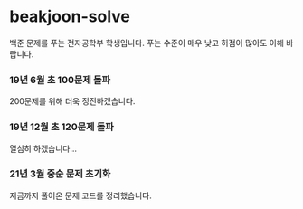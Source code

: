 # beakjoon-solve

백준 문제를 푸는 전자공학부 학생입니다.
푸는 수준이 매우 낮고 허점이 많아도 이해 바랍니다.

### 19년 6월 초 100문제 돌파 
200문제를 위해 더욱 정진하겠습니다.

### 19년 12월 초 120문제 돌파 
열심히 하겠습니다...

### 21년 3월 중순 문제 초기화
지금까지 풀어온 문제 코드를 정리했습니다.
